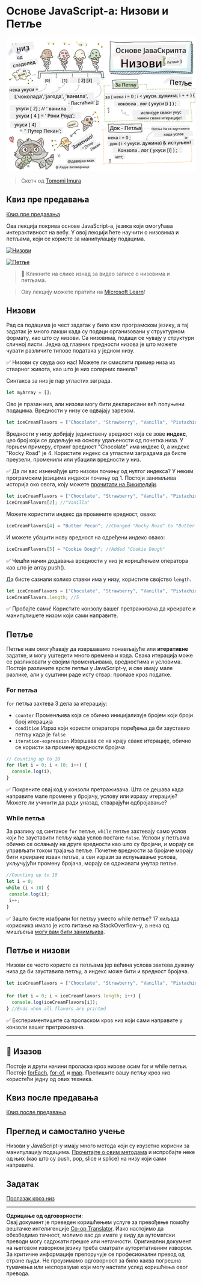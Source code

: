 <!--
CO_OP_TRANSLATOR_METADATA:
{
  "original_hash": "3f7f87871312cf6cc12662da7d973182",
  "translation_date": "2025-08-27T22:11:27+00:00",
  "source_file": "2-js-basics/4-arrays-loops/README.md",
  "language_code": "sr"
}
-->
# Основе JavaScript-а: Низови и Петље

![Основе JavaScript-а - Низови](../../../../translated_images/webdev101-js-arrays.439d7528b8a294558d0e4302e448d193f8ad7495cc407539cc81f1afe904b470.sr.png)  
> Скетч од [Tomomi Imura](https://twitter.com/girlie_mac)

## Квиз пре предавања  
[Квиз пре предавања](https://ashy-river-0debb7803.1.azurestaticapps.net/quiz/13)

Ова лекција покрива основе JavaScript-а, језика који омогућава интерактивност на вебу. У овој лекцији ћете научити о низовима и петљама, који се користе за манипулацију подацима.

[![Низови](https://img.youtube.com/vi/1U4qTyq02Xw/0.jpg)](https://youtube.com/watch?v=1U4qTyq02Xw "Низови")

[![Петље](https://img.youtube.com/vi/Eeh7pxtTZ3k/0.jpg)](https://www.youtube.com/watch?v=Eeh7pxtTZ3k "Петље")

> 🎥 Кликните на слике изнад за видео записе о низовима и петљама.

> Ову лекцију можете пратити на [Microsoft Learn](https://docs.microsoft.com/learn/modules/web-development-101-arrays/?WT.mc_id=academic-77807-sagibbon)!

## Низови

Рад са подацима је чест задатак у било ком програмском језику, а тај задатак је много лакши када су подаци организовани у структурном формату, као што су низови. Са низовима, подаци се чувају у структури сличној листи. Једна од главних предности низова је што можете чувати различите типове података у једном низу.

✅ Низови су свуда око нас! Можете ли смислити пример низа из стварног живота, као што је низ соларних панела?

Синтакса за низ је пар угластих заграда.

```javascript
let myArray = [];
```

Ово је празан низ, али низови могу бити декларисани већ попуњени подацима. Вредности у низу се одвајају зарезом.

```javascript
let iceCreamFlavors = ["Chocolate", "Strawberry", "Vanilla", "Pistachio", "Rocky Road"];
```

Вредности у низу добијају јединствену вредност која се зове **индекс**, цео број који се додељује на основу удаљености од почетка низа. У горњем примеру, стринг вредност "Chocolate" има индекс 0, а индекс "Rocky Road" је 4. Користите индекс са угластим заградама да бисте преузели, променили или убацили вредности у низ.

✅ Да ли вас изненађује што низови почињу од нултог индекса? У неким програмским језицима индекси почињу од 1. Постоји занимљива историја око овога, коју можете [прочитати на Википедији](https://en.wikipedia.org/wiki/Zero-based_numbering).

```javascript
let iceCreamFlavors = ["Chocolate", "Strawberry", "Vanilla", "Pistachio", "Rocky Road"];
iceCreamFlavors[2]; //"Vanilla"
```

Можете користити индекс да промените вредност, овако:

```javascript
iceCreamFlavors[4] = "Butter Pecan"; //Changed "Rocky Road" to "Butter Pecan"
```

И можете убацити нову вредност на одређени индекс овако:

```javascript
iceCreamFlavors[5] = "Cookie Dough"; //Added "Cookie Dough"
```

✅ Чешћи начин додавања вредности у низ је коришћењем оператора као што је array.push().

Да бисте сазнали колико ставки има у низу, користите својство `length`.

```javascript
let iceCreamFlavors = ["Chocolate", "Strawberry", "Vanilla", "Pistachio", "Rocky Road"];
iceCreamFlavors.length; //5
```

✅ Пробајте сами! Користите конзолу вашег претраживача да креирате и манипулишете низом који сами направите.

## Петље

Петље нам омогућавају да извршавамо понављајуће или **итеративне** задатке, и могу уштедети много времена и кода. Свака итерација може се разликовати у својим променљивама, вредностима и условима. Постоје различите врсте петљи у JavaScript-у, и све имају мале разлике, али у суштини раде исту ствар: пролазе кроз податке.

### For петља

`for` петља захтева 3 дела за итерацију:  
- `counter` Променљива која се обично иницијализује бројем који броји број итерација  
- `condition` Израз који користи операторе поређења да би зауставио петљу када је `false`  
- `iteration-expression` Извршава се на крају сваке итерације, обично се користи за промену вредности бројача  

```javascript
// Counting up to 10
for (let i = 0; i < 10; i++) {
  console.log(i);
}
```

✅ Покрените овај код у конзоли претраживача. Шта се дешава када направите мале промене у бројачу, услову или изразу итерације? Можете ли учинити да ради уназад, стварајући одбројавање?

### While петља

За разлику од синтаксе `for` петље, `while` петље захтевају само услов који ће зауставити петљу када услов постане `false`. Услови у петљама обично се ослањају на друге вредности као што су бројачи, и морају се управљати током трајања петље. Почетне вредности за бројаче морају бити креиране изван петље, а сви изрази за испуњавање услова, укључујући промену бројача, морају се одржавати унутар петље.

```javascript
//Counting up to 10
let i = 0;
while (i < 10) {
 console.log(i);
 i++;
}
```

✅ Зашто бисте изабрали for петљу уместо while петље? 17 хиљада корисника имало је исто питање на StackOverflow-у, а нека од мишљења [могу вам бити занимљива](https://stackoverflow.com/questions/39969145/while-loops-vs-for-loops-in-javascript).

## Петље и низови

Низови се често користе са петљама јер већина услова захтева дужину низа да би зауставила петљу, а индекс може бити и вредност бројача.

```javascript
let iceCreamFlavors = ["Chocolate", "Strawberry", "Vanilla", "Pistachio", "Rocky Road"];

for (let i = 0; i < iceCreamFlavors.length; i++) {
  console.log(iceCreamFlavors[i]);
} //Ends when all flavors are printed
```

✅ Експериментишите са проласком кроз низ који сами направите у конзоли вашег претраживача.

---

## 🚀 Изазов

Постоје и други начини проласка кроз низове осим for и while петљи. Постоје [forEach](https://developer.mozilla.org/docs/Web/JavaScript/Reference/Global_Objects/Array/forEach), [for-of](https://developer.mozilla.org/docs/Web/JavaScript/Reference/Statements/for...of), и [map](https://developer.mozilla.org/docs/Web/JavaScript/Reference/Global_Objects/Array/map). Препишите вашу петљу кроз низ користећи једну од ових техника.

## Квиз после предавања  
[Квиз после предавања](https://ashy-river-0debb7803.1.azurestaticapps.net/quiz/14)

## Преглед и самостално учење

Низови у JavaScript-у имају много метода који су изузетно корисни за манипулацију подацима. [Прочитајте о овим методама](https://developer.mozilla.org/docs/Web/JavaScript/Reference/Global_Objects/Array) и испробајте неке од њих (као што су push, pop, slice и splice) на низу који сами направите.

## Задатак

[Пролазак кроз низ](assignment.md)

---

**Одрицање од одговорности**:  
Овај документ је преведен коришћењем услуге за превођење помоћу вештачке интелигенције [Co-op Translator](https://github.com/Azure/co-op-translator). Иако настојимо да обезбедимо тачност, молимо вас да имате у виду да аутоматски преводи могу садржати грешке или нетачности. Оригинални документ на његовом изворном језику треба сматрати ауторитативним извором. За критичне информације препоручује се професионални превод од стране људи. Не преузимамо одговорност за било каква погрешна тумачења или неспоразуме који могу настати услед коришћења овог превода.